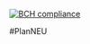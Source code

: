 [![BCH compliance](https://bettercodehub.com/edge/badge/hankewyczz/PlanNEU?branch=master&token=297a1eb52a1fee22744ccd3474461c0a8fdf49e8)](https://bettercodehub.com/)

#PlanNEU
